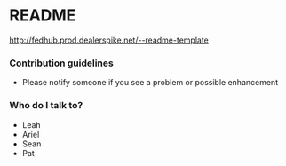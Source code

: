 # README #

http://fedhub.prod.dealerspike.net/--readme-template

### Contribution guidelines ###

* Please notify someone if you see a problem or possible enhancement

### Who do I talk to? ###

* Leah
* Ariel
* Sean
* Pat
